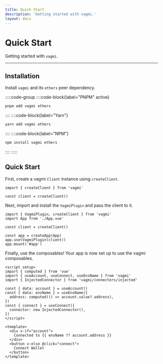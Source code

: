 ```yaml
---
title: Quick Start
description: 'Getting started with vagmi.'
layout: docs
---
```


# Quick Start

Getting started with `vagmi`.

---

## Installation

Install `vagmi` and its `ethers` peer dependency.

:::::code-group
::::code-block{label="PNPM" active}

```bash
pnpm add vagmi ethers
```

::::
::::code-block{label="Yarn"}

```bash
yarn add vagmi ethers
```

::::
::::code-block{label="NPM"}

```bash
npm install vagmi ethers
```

::::
:::::

## Quick Start

First, create a vagmi `Client` instance using `createClient`.

```js[main.js]
import { createClient } from 'vagmi'

const client = createClient()
```

Next, import and install the `VagmiPlugin` and pass the client to it.

```js[main.js]
import { VagmiPlugin, createClient } from 'vagmi'
import App from './App.vue'

const client = createClient()

const app = createApp(App)
app.use(VagmiPlugin(client))
app.mount('#app')
```

Finally, use the composables! Your app is now set up to use the vagmi composables.

```vue[App.vue]
<script setup>
import { computed } from 'vue'
import { useAccount, useConnect, useEnsName } from 'vagmi'
import { InjectedConnector } from 'vagmi/connectors/injected'

const { data: account } = useAccount()
const { data: ensName } = useEnsName({
  address: computed(() => account.value?.address),
})
const { connect } = useConnect({
  connector: new InjectedConnector(),
})
</script>

<template>
  <div v-if="account">
    Connected to {{ ensName ?? account.address }}
  </div>
  <button v-else @click="connect">
    Connect Wallet
  </button>
</template>
```
